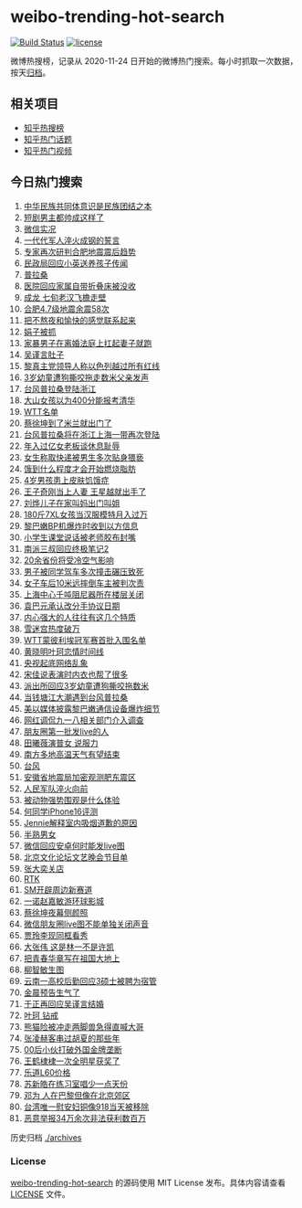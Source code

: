 # weibo-trending-hot-search

[![Build Status](https://github.com/justjavac/weibo-trending-hot-search/workflows/ci/badge.svg?branch=master)](https://github.com/justjavac/weibo-trending-hot-search/actions)
[![license](https://img.shields.io/github/license/justjavac/weibo-trending-hot-search)](https://github.com/justjavac/weibo-trending-hot-search/blob/master/LICENSE)

微博热搜榜，记录从 2020-11-24 日开始的微博热门搜索。每小时抓取一次数据，按天[归档](./archives)。

## 相关项目

- [知乎热搜榜](https://github.com/justjavac/zhihu-trending-top-search)
- [知乎热门话题](https://github.com/justjavac/zhihu-trending-hot-questions)
- [知乎热门视频](https://github.com/justjavac/zhihu-trending-hot-video)

## 今日热门搜索

<!-- BEGIN -->
<!-- 最后更新时间 Fri Sep 20 2024 06:12:57 GMT+0800 (China Standard Time) -->

1. [中华民族共同体意识是民族团结之本](https://s.weibo.com//weibo?q=%23%E4%B8%AD%E5%8D%8E%E6%B0%91%E6%97%8F%E5%85%B1%E5%90%8C%E4%BD%93%E6%84%8F%E8%AF%86%E6%98%AF%E6%B0%91%E6%97%8F%E5%9B%A2%E7%BB%93%E4%B9%8B%E6%9C%AC%23&Refer=new_time)
1. [短剧男主都帅成这样了](https://s.weibo.com//weibo?q=%E7%9F%AD%E5%89%A7%E7%94%B7%E4%B8%BB%E9%83%BD%E5%B8%85%E6%88%90%E8%BF%99%E6%A0%B7%E4%BA%86&t=31&band_rank=12&Refer=top)
1. [微信实况](https://s.weibo.com//weibo?q=%E5%BE%AE%E4%BF%A1%E5%AE%9E%E5%86%B5&t=31&band_rank=1&Refer=top)
1. [一代代军人淬火成钢的誓言](https://s.weibo.com//weibo?q=%23%E4%B8%80%E4%BB%A3%E4%BB%A3%E5%86%9B%E4%BA%BA%E6%B7%AC%E7%81%AB%E6%88%90%E9%92%A2%E7%9A%84%E8%AA%93%E8%A8%80%23&t=31&band_rank=3&Refer=top)
1. [专家再次研判合肥地震震后趋势](https://s.weibo.com//weibo?q=%23%E4%B8%93%E5%AE%B6%E5%86%8D%E6%AC%A1%E7%A0%94%E5%88%A4%E5%90%88%E8%82%A5%E5%9C%B0%E9%9C%87%E9%9C%87%E5%90%8E%E8%B6%8B%E5%8A%BF%23&t=31&band_rank=8&Refer=top)
1. [民政局回应小英送养孩子传闻](https://s.weibo.com//weibo?q=%23%E6%B0%91%E6%94%BF%E5%B1%80%E5%9B%9E%E5%BA%94%E5%B0%8F%E8%8B%B1%E9%80%81%E5%85%BB%E5%AD%A9%E5%AD%90%E4%BC%A0%E9%97%BB%23&t=31&band_rank=2&Refer=top)
1. [普拉桑](https://s.weibo.com//weibo?q=%E6%99%AE%E6%8B%89%E6%A1%91&t=31&band_rank=35&Refer=top)
1. [医院回应家属自带折叠床被没收](https://s.weibo.com//weibo?q=%23%E5%8C%BB%E9%99%A2%E5%9B%9E%E5%BA%94%E5%AE%B6%E5%B1%9E%E8%87%AA%E5%B8%A6%E6%8A%98%E5%8F%A0%E5%BA%8A%E8%A2%AB%E6%B2%A1%E6%94%B6%23&t=31&band_rank=5&Refer=top)
1. [成龙 七旬老汉飞檐走壁](https://s.weibo.com//weibo?q=%E6%88%90%E9%BE%99%20%E4%B8%83%E6%97%AC%E8%80%81%E6%B1%89%E9%A3%9E%E6%AA%90%E8%B5%B0%E5%A3%81&t=31&band_rank=25&Refer=top)
1. [合肥4.7级地震余震58次](https://s.weibo.com//weibo?q=%23%E5%90%88%E8%82%A54.7%E7%BA%A7%E5%9C%B0%E9%9C%87%E4%BD%99%E9%9C%8758%E6%AC%A1%23&t=31&band_rank=5&Refer=top)
1. [把不熬夜和愉快的感觉联系起来](https://s.weibo.com//weibo?q=%23%E6%8A%8A%E4%B8%8D%E7%86%AC%E5%A4%9C%E5%92%8C%E6%84%89%E5%BF%AB%E7%9A%84%E6%84%9F%E8%A7%89%E8%81%94%E7%B3%BB%E8%B5%B7%E6%9D%A5%23&t=31&band_rank=10&Refer=top)
1. [娟子被抓](https://s.weibo.com//weibo?q=%E5%A8%9F%E5%AD%90%E8%A2%AB%E6%8A%93&t=31&band_rank=11&Refer=top)
1. [家暴男子在离婚法庭上扛起妻子就跑](https://s.weibo.com//weibo?q=%23%E5%AE%B6%E6%9A%B4%E7%94%B7%E5%AD%90%E5%9C%A8%E7%A6%BB%E5%A9%9A%E6%B3%95%E5%BA%AD%E4%B8%8A%E6%89%9B%E8%B5%B7%E5%A6%BB%E5%AD%90%E5%B0%B1%E8%B7%91%23&t=31&band_rank=13&Refer=top)
1. [吴谨言肚子](https://s.weibo.com//weibo?q=%E5%90%B4%E8%B0%A8%E8%A8%80%E8%82%9A%E5%AD%90&t=31&band_rank=4&Refer=top)
1. [黎真主党领导人称以色列越过所有红线](https://s.weibo.com//weibo?q=%23%E9%BB%8E%E7%9C%9F%E4%B8%BB%E5%85%9A%E9%A2%86%E5%AF%BC%E4%BA%BA%E7%A7%B0%E4%BB%A5%E8%89%B2%E5%88%97%E8%B6%8A%E8%BF%87%E6%89%80%E6%9C%89%E7%BA%A2%E7%BA%BF%23&t=31&band_rank=17&Refer=top)
1. [3岁幼童遭狗撕咬拖走数米父亲发声](https://s.weibo.com//weibo?q=%233%E5%B2%81%E5%B9%BC%E7%AB%A5%E9%81%AD%E7%8B%97%E6%92%95%E5%92%AC%E6%8B%96%E8%B5%B0%E6%95%B0%E7%B1%B3%E7%88%B6%E4%BA%B2%E5%8F%91%E5%A3%B0%23&t=31&band_rank=15&Refer=top)
1. [台风普拉桑登陆浙江](https://s.weibo.com//weibo?q=%23%E5%8F%B0%E9%A3%8E%E6%99%AE%E6%8B%89%E6%A1%91%E7%99%BB%E9%99%86%E6%B5%99%E6%B1%9F%23&t=31&band_rank=10&Refer=top)
1. [大山女孩以为400分能报考清华](https://s.weibo.com//weibo?q=%E5%A4%A7%E5%B1%B1%E5%A5%B3%E5%AD%A9%E4%BB%A5%E4%B8%BA400%E5%88%86%E8%83%BD%E6%8A%A5%E8%80%83%E6%B8%85%E5%8D%8E&t=31&band_rank=8&Refer=top)
1. [WTT名单](https://s.weibo.com//weibo?q=WTT%E5%90%8D%E5%8D%95&t=31&band_rank=6&Refer=top)
1. [蔡徐坤到了米兰就出门了](https://s.weibo.com//weibo?q=%23%E8%94%A1%E5%BE%90%E5%9D%A4%E5%88%B0%E4%BA%86%E7%B1%B3%E5%85%B0%E5%B0%B1%E5%87%BA%E9%97%A8%E4%BA%86%23&t=31&band_rank=41&Refer=top)
1. [台风普拉桑将在浙江上海一带再次登陆](https://s.weibo.com//weibo?q=%23%E5%8F%B0%E9%A3%8E%E6%99%AE%E6%8B%89%E6%A1%91%E5%B0%86%E5%9C%A8%E6%B5%99%E6%B1%9F%E4%B8%8A%E6%B5%B7%E4%B8%80%E5%B8%A6%E5%86%8D%E6%AC%A1%E7%99%BB%E9%99%86%23&t=31&band_rank=28&Refer=top)
1. [年入过亿女老板谈休息耻辱](https://s.weibo.com//weibo?q=%23%E5%B9%B4%E5%85%A5%E8%BF%87%E4%BA%BF%E5%A5%B3%E8%80%81%E6%9D%BF%E8%B0%88%E4%BC%91%E6%81%AF%E8%80%BB%E8%BE%B1%23&t=31&band_rank=22&Refer=top)
1. [女生称取快递被男生多次贴身猥亵](https://s.weibo.com//weibo?q=%23%E5%A5%B3%E7%94%9F%E7%A7%B0%E5%8F%96%E5%BF%AB%E9%80%92%E8%A2%AB%E7%94%B7%E7%94%9F%E5%A4%9A%E6%AC%A1%E8%B4%B4%E8%BA%AB%E7%8C%A5%E4%BA%B5%23&t=31&band_rank=24&Refer=top)
1. [饿到什么程度才会开始燃烧脂肪](https://s.weibo.com//weibo?q=%23%E9%A5%BF%E5%88%B0%E4%BB%80%E4%B9%88%E7%A8%8B%E5%BA%A6%E6%89%8D%E4%BC%9A%E5%BC%80%E5%A7%8B%E7%87%83%E7%83%A7%E8%84%82%E8%82%AA%23&t=31&band_rank=24&Refer=top)
1. [4岁男孩患上皮肤饥饿症](https://s.weibo.com//weibo?q=%234%E5%B2%81%E7%94%B7%E5%AD%A9%E6%82%A3%E4%B8%8A%E7%9A%AE%E8%82%A4%E9%A5%A5%E9%A5%BF%E7%97%87%23&t=31&band_rank=19&Refer=top)
1. [王子奇刚当上人妻 王星越就出手了](https://s.weibo.com//weibo?q=%E7%8E%8B%E5%AD%90%E5%A5%87%E5%88%9A%E5%BD%93%E4%B8%8A%E4%BA%BA%E5%A6%BB%20%E7%8E%8B%E6%98%9F%E8%B6%8A%E5%B0%B1%E5%87%BA%E6%89%8B%E4%BA%86&t=31&band_rank=37&Refer=top)
1. [刘烨儿子在家叫妈出门叫姐](https://s.weibo.com//weibo?q=%E5%88%98%E7%83%A8%E5%84%BF%E5%AD%90%E5%9C%A8%E5%AE%B6%E5%8F%AB%E5%A6%88%E5%87%BA%E9%97%A8%E5%8F%AB%E5%A7%90&t=31&band_rank=12&Refer=top)
1. [180斤7XL女孩当汉服模特月入过万](https://s.weibo.com//weibo?q=%23180%E6%96%A47XL%E5%A5%B3%E5%AD%A9%E5%BD%93%E6%B1%89%E6%9C%8D%E6%A8%A1%E7%89%B9%E6%9C%88%E5%85%A5%E8%BF%87%E4%B8%87%23&t=31&band_rank=26&Refer=top)
1. [黎巴嫩BP机爆炸时收到以方信息](https://s.weibo.com//weibo?q=%23%E9%BB%8E%E5%B7%B4%E5%AB%A9BP%E6%9C%BA%E7%88%86%E7%82%B8%E6%97%B6%E6%94%B6%E5%88%B0%E4%BB%A5%E6%96%B9%E4%BF%A1%E6%81%AF%23&t=31&band_rank=13&Refer=top)
1. [小学生课堂说话被老师胶布封嘴](https://s.weibo.com//weibo?q=%23%E5%B0%8F%E5%AD%A6%E7%94%9F%E8%AF%BE%E5%A0%82%E8%AF%B4%E8%AF%9D%E8%A2%AB%E8%80%81%E5%B8%88%E8%83%B6%E5%B8%83%E5%B0%81%E5%98%B4%23&t=31&band_rank=10&Refer=top)
1. [南派三叔回应终极笔记2](https://s.weibo.com//weibo?q=%23%E5%8D%97%E6%B4%BE%E4%B8%89%E5%8F%94%E5%9B%9E%E5%BA%94%E7%BB%88%E6%9E%81%E7%AC%94%E8%AE%B02%23&t=31&band_rank=22&Refer=top)
1. [20余省份将受冷空气影响](https://s.weibo.com//weibo?q=%2320%E4%BD%99%E7%9C%81%E4%BB%BD%E5%B0%86%E5%8F%97%E5%86%B7%E7%A9%BA%E6%B0%94%E5%BD%B1%E5%93%8D%23&t=31&band_rank=30&Refer=top)
1. [男子被同学驾车多次撞击碾压致死](https://s.weibo.com//weibo?q=%23%E7%94%B7%E5%AD%90%E8%A2%AB%E5%90%8C%E5%AD%A6%E9%A9%BE%E8%BD%A6%E5%A4%9A%E6%AC%A1%E6%92%9E%E5%87%BB%E7%A2%BE%E5%8E%8B%E8%87%B4%E6%AD%BB%23&t=31&band_rank=31&Refer=top)
1. [女子车后10米远摔倒车主被判次责](https://s.weibo.com//weibo?q=%23%E5%A5%B3%E5%AD%90%E8%BD%A6%E5%90%8E10%E7%B1%B3%E8%BF%9C%E6%91%94%E5%80%92%E8%BD%A6%E4%B8%BB%E8%A2%AB%E5%88%A4%E6%AC%A1%E8%B4%A3%23&t=31&band_rank=33&Refer=top)
1. [上海中心千吨阻尼器所在楼层关闭](https://s.weibo.com//weibo?q=%23%E4%B8%8A%E6%B5%B7%E4%B8%AD%E5%BF%83%E5%8D%83%E5%90%A8%E9%98%BB%E5%B0%BC%E5%99%A8%E6%89%80%E5%9C%A8%E6%A5%BC%E5%B1%82%E5%85%B3%E9%97%AD%23&t=31&band_rank=31&Refer=top)
1. [袁巴元承认改分手协议日期](https://s.weibo.com//weibo?q=%23%E8%A2%81%E5%B7%B4%E5%85%83%E6%89%BF%E8%AE%A4%E6%94%B9%E5%88%86%E6%89%8B%E5%8D%8F%E8%AE%AE%E6%97%A5%E6%9C%9F%23&t=31&band_rank=29&Refer=top)
1. [内心强大的人往往有这几个特质](https://s.weibo.com//weibo?q=%23%E5%86%85%E5%BF%83%E5%BC%BA%E5%A4%A7%E7%9A%84%E4%BA%BA%E5%BE%80%E5%BE%80%E6%9C%89%E8%BF%99%E5%87%A0%E4%B8%AA%E7%89%B9%E8%B4%A8%23&t=31&band_rank=32&Refer=top)
1. [雪迷宫热度破万](https://s.weibo.com//weibo?q=%23%E9%9B%AA%E8%BF%B7%E5%AE%AB%E7%83%AD%E5%BA%A6%E7%A0%B4%E4%B8%87%23&t=31&band_rank=18&Refer=top)
1. [WTT蒙彼利埃冠军赛首批入围名单](https://s.weibo.com//weibo?q=%23WTT%E8%92%99%E5%BD%BC%E5%88%A9%E5%9F%83%E5%86%A0%E5%86%9B%E8%B5%9B%E9%A6%96%E6%89%B9%E5%85%A5%E5%9B%B4%E5%90%8D%E5%8D%95%23&t=31&band_rank=27&Refer=top)
1. [黄晓明叶珂恋情时间线](https://s.weibo.com//weibo?q=%23%E9%BB%84%E6%99%93%E6%98%8E%E5%8F%B6%E7%8F%82%E6%81%8B%E6%83%85%E6%97%B6%E9%97%B4%E7%BA%BF%23&t=31&band_rank=16&Refer=top)
1. [央视起底网络乱象](https://s.weibo.com//weibo?q=%23%E5%A4%AE%E8%A7%86%E8%B5%B7%E5%BA%95%E7%BD%91%E7%BB%9C%E4%B9%B1%E8%B1%A1%23&t=31&band_rank=17&Refer=top)
1. [宋佳说表演时内衣也帮了很多](https://s.weibo.com//weibo?q=%23%E5%AE%8B%E4%BD%B3%E8%AF%B4%E8%A1%A8%E6%BC%94%E6%97%B6%E5%86%85%E8%A1%A3%E4%B9%9F%E5%B8%AE%E4%BA%86%E5%BE%88%E5%A4%9A%23&t=31&band_rank=35&Refer=top)
1. [派出所回应3岁幼童遭狗撕咬拖数米](https://s.weibo.com//weibo?q=%23%E6%B4%BE%E5%87%BA%E6%89%80%E5%9B%9E%E5%BA%943%E5%B2%81%E5%B9%BC%E7%AB%A5%E9%81%AD%E7%8B%97%E6%92%95%E5%92%AC%E6%8B%96%E6%95%B0%E7%B1%B3%23&t=31&band_rank=49&Refer=top)
1. [当钱塘江大潮遇到台风普拉桑](https://s.weibo.com//weibo?q=%23%E5%BD%93%E9%92%B1%E5%A1%98%E6%B1%9F%E5%A4%A7%E6%BD%AE%E9%81%87%E5%88%B0%E5%8F%B0%E9%A3%8E%E6%99%AE%E6%8B%89%E6%A1%91%23&t=31&band_rank=46&Refer=top)
1. [美以媒体披露黎巴嫩通信设备爆炸细节](https://s.weibo.com//weibo?q=%23%E7%BE%8E%E4%BB%A5%E5%AA%92%E4%BD%93%E6%8A%AB%E9%9C%B2%E9%BB%8E%E5%B7%B4%E5%AB%A9%E9%80%9A%E4%BF%A1%E8%AE%BE%E5%A4%87%E7%88%86%E7%82%B8%E7%BB%86%E8%8A%82%23&t=31&band_rank=10&Refer=top)
1. [网红调侃九一八相关部门介入调查](https://s.weibo.com//weibo?q=%23%E7%BD%91%E7%BA%A2%E8%B0%83%E4%BE%83%E4%B9%9D%E4%B8%80%E5%85%AB%E7%9B%B8%E5%85%B3%E9%83%A8%E9%97%A8%E4%BB%8B%E5%85%A5%E8%B0%83%E6%9F%A5%23&t=31&band_rank=27&Refer=top)
1. [朋友圈第一批发live的人](https://s.weibo.com//weibo?q=%23%E6%9C%8B%E5%8F%8B%E5%9C%88%E7%AC%AC%E4%B8%80%E6%89%B9%E5%8F%91live%E7%9A%84%E4%BA%BA%23&t=31&band_rank=21&Refer=top)
1. [田曦薇演普女 说服力](https://s.weibo.com//weibo?q=%E7%94%B0%E6%9B%A6%E8%96%87%E6%BC%94%E6%99%AE%E5%A5%B3%20%E8%AF%B4%E6%9C%8D%E5%8A%9B&t=31&band_rank=7&Refer=top)
1. [南方多地高温天气有望结束](https://s.weibo.com//weibo?q=%23%E5%8D%97%E6%96%B9%E5%A4%9A%E5%9C%B0%E9%AB%98%E6%B8%A9%E5%A4%A9%E6%B0%94%E6%9C%89%E6%9C%9B%E7%BB%93%E6%9D%9F%23&t=31&band_rank=30&Refer=top)
1. [台风](https://s.weibo.com//weibo?q=%E5%8F%B0%E9%A3%8E&t=31&band_rank=46&Refer=top)
1. [安徽省地震局加密观测肥东震区](https://s.weibo.com//weibo?q=%23%E5%AE%89%E5%BE%BD%E7%9C%81%E5%9C%B0%E9%9C%87%E5%B1%80%E5%8A%A0%E5%AF%86%E8%A7%82%E6%B5%8B%E8%82%A5%E4%B8%9C%E9%9C%87%E5%8C%BA%23&t=31&band_rank=14&Refer=top)
1. [人民军队淬火向前](https://s.weibo.com//weibo?q=%23%E4%BA%BA%E6%B0%91%E5%86%9B%E9%98%9F%E6%B7%AC%E7%81%AB%E5%90%91%E5%89%8D%23&t=31&band_rank=10&Refer=top)
1. [被动物强势围观是什么体验](https://s.weibo.com//weibo?q=%23%E8%A2%AB%E5%8A%A8%E7%89%A9%E5%BC%BA%E5%8A%BF%E5%9B%B4%E8%A7%82%E6%98%AF%E4%BB%80%E4%B9%88%E4%BD%93%E9%AA%8C%23&t=31&band_rank=44&Refer=top)
1. [何同学iPhone16评测](https://s.weibo.com//weibo?q=%23%E4%BD%95%E5%90%8C%E5%AD%A6iPhone16%E8%AF%84%E6%B5%8B%23&t=31&band_rank=41&Refer=top)
1. [Jennie解释室内吸烟道歉的原因](https://s.weibo.com//weibo?q=%23Jennie%E8%A7%A3%E9%87%8A%E5%AE%A4%E5%86%85%E5%90%B8%E7%83%9F%E9%81%93%E6%AD%89%E7%9A%84%E5%8E%9F%E5%9B%A0%23&t=31&band_rank=25&Refer=top)
1. [半熟男女](https://s.weibo.com//weibo?q=%E5%8D%8A%E7%86%9F%E7%94%B7%E5%A5%B3&t=31&band_rank=50&Refer=top)
1. [微信回应安卓何时能发live图](https://s.weibo.com//weibo?q=%23%E5%BE%AE%E4%BF%A1%E5%9B%9E%E5%BA%94%E5%AE%89%E5%8D%93%E4%BD%95%E6%97%B6%E8%83%BD%E5%8F%91live%E5%9B%BE%23&t=31&band_rank=9&Refer=top)
1. [北京文化论坛文艺晚会节目单](https://s.weibo.com//weibo?q=%23%E5%8C%97%E4%BA%AC%E6%96%87%E5%8C%96%E8%AE%BA%E5%9D%9B%E6%96%87%E8%89%BA%E6%99%9A%E4%BC%9A%E8%8A%82%E7%9B%AE%E5%8D%95%23&t=31&band_rank=39&Refer=top)
1. [张大奕关店](https://s.weibo.com//weibo?q=%23%E5%BC%A0%E5%A4%A7%E5%A5%95%E5%85%B3%E5%BA%97%23&t=31&band_rank=44&Refer=top)
1. [RTK](https://s.weibo.com//weibo?q=RTK&t=31&band_rank=48&Refer=top)
1. [SM开辟周边新赛道](https://s.weibo.com//weibo?q=%23SM%E5%BC%80%E8%BE%9F%E5%91%A8%E8%BE%B9%E6%96%B0%E8%B5%9B%E9%81%93%23&t=31&band_rank=44&Refer=top)
1. [一诺赵嘉敏游环球影城](https://s.weibo.com//weibo?q=%23%E4%B8%80%E8%AF%BA%E8%B5%B5%E5%98%89%E6%95%8F%E6%B8%B8%E7%8E%AF%E7%90%83%E5%BD%B1%E5%9F%8E%23&t=31&band_rank=40&Refer=top)
1. [蔡徐坤夜幕侧颜照](https://s.weibo.com//weibo?q=%23%E8%94%A1%E5%BE%90%E5%9D%A4%E5%A4%9C%E5%B9%95%E4%BE%A7%E9%A2%9C%E7%85%A7%23&t=31&band_rank=39&Refer=top)
1. [微信朋友圈live图不能单独关闭声音](https://s.weibo.com//weibo?q=%23%E5%BE%AE%E4%BF%A1%E6%9C%8B%E5%8F%8B%E5%9C%88live%E5%9B%BE%E4%B8%8D%E8%83%BD%E5%8D%95%E7%8B%AC%E5%85%B3%E9%97%AD%E5%A3%B0%E9%9F%B3%23&t=31&band_rank=23&Refer=top)
1. [贾玲李现同框看秀](https://s.weibo.com//weibo?q=%23%E8%B4%BE%E7%8E%B2%E6%9D%8E%E7%8E%B0%E5%90%8C%E6%A1%86%E7%9C%8B%E7%A7%80%23&t=31&band_rank=20&Refer=top)
1. [大张伟 这是林一不是许凯](https://s.weibo.com//weibo?q=%E5%A4%A7%E5%BC%A0%E4%BC%9F%20%E8%BF%99%E6%98%AF%E6%9E%97%E4%B8%80%E4%B8%8D%E6%98%AF%E8%AE%B8%E5%87%AF&t=31&band_rank=36&Refer=top)
1. [把青春华章写在祖国大地上](https://s.weibo.com//weibo?q=%23%E6%8A%8A%E9%9D%92%E6%98%A5%E5%8D%8E%E7%AB%A0%E5%86%99%E5%9C%A8%E7%A5%96%E5%9B%BD%E5%A4%A7%E5%9C%B0%E4%B8%8A%23&t=31&band_rank=3&Refer=top)
1. [柳智敏生图](https://s.weibo.com//weibo?q=%E6%9F%B3%E6%99%BA%E6%95%8F%E7%94%9F%E5%9B%BE&t=31&band_rank=38&Refer=top)
1. [云南一高校后勤回应3硕士被聘为宿管](https://s.weibo.com//weibo?q=%23%E4%BA%91%E5%8D%97%E4%B8%80%E9%AB%98%E6%A0%A1%E5%90%8E%E5%8B%A4%E5%9B%9E%E5%BA%943%E7%A1%95%E5%A3%AB%E8%A2%AB%E8%81%98%E4%B8%BA%E5%AE%BF%E7%AE%A1%23&t=31&band_rank=42&Refer=top)
1. [金晨预告生气了](https://s.weibo.com//weibo?q=%E9%87%91%E6%99%A8%E9%A2%84%E5%91%8A%E7%94%9F%E6%B0%94%E4%BA%86&t=31&band_rank=43&Refer=top)
1. [于正再回应吴谨言结婚](https://s.weibo.com//weibo?q=%23%E4%BA%8E%E6%AD%A3%E5%86%8D%E5%9B%9E%E5%BA%94%E5%90%B4%E8%B0%A8%E8%A8%80%E7%BB%93%E5%A9%9A%23&t=31&band_rank=45&Refer=top)
1. [叶珂 钻戒](https://s.weibo.com//weibo?q=%E5%8F%B6%E7%8F%82%20%E9%92%BB%E6%88%92&t=31&band_rank=44&Refer=top)
1. [熊猫险被冲走两脚兽急得直喊大哥](https://s.weibo.com//weibo?q=%23%E7%86%8A%E7%8C%AB%E9%99%A9%E8%A2%AB%E5%86%B2%E8%B5%B0%E4%B8%A4%E8%84%9A%E5%85%BD%E6%80%A5%E5%BE%97%E7%9B%B4%E5%96%8A%E5%A4%A7%E5%93%A5%23&t=31&band_rank=32&Refer=top)
1. [张凌赫客串过胡夏的那些年](https://s.weibo.com//weibo?q=%E5%BC%A0%E5%87%8C%E8%B5%AB%E5%AE%A2%E4%B8%B2%E8%BF%87%E8%83%A1%E5%A4%8F%E7%9A%84%E9%82%A3%E4%BA%9B%E5%B9%B4&t=31&band_rank=33&Refer=top)
1. [00后小伙打破外国金牌垄断](https://s.weibo.com//weibo?q=%2300%E5%90%8E%E5%B0%8F%E4%BC%99%E6%89%93%E7%A0%B4%E5%A4%96%E5%9B%BD%E9%87%91%E7%89%8C%E5%9E%84%E6%96%AD%23&t=31&band_rank=34&Refer=top)
1. [王鹤棣棣一次全明星获奖了](https://s.weibo.com//weibo?q=%23%E7%8E%8B%E9%B9%A4%E6%A3%A3%E6%A3%A3%E4%B8%80%E6%AC%A1%E5%85%A8%E6%98%8E%E6%98%9F%E8%8E%B7%E5%A5%96%E4%BA%86%23&t=31&band_rank=39&Refer=top)
1. [乐道L60价格](https://s.weibo.com//weibo?q=%E4%B9%90%E9%81%93L60%E4%BB%B7%E6%A0%BC&t=31&band_rank=46&Refer=top)
1. [苏新皓在练习室唱少一点天份](https://s.weibo.com//weibo?q=%23%E8%8B%8F%E6%96%B0%E7%9A%93%E5%9C%A8%E7%BB%83%E4%B9%A0%E5%AE%A4%E5%94%B1%E5%B0%91%E4%B8%80%E7%82%B9%E5%A4%A9%E4%BB%BD%23&t=31&band_rank=47&Refer=top)
1. [邓为 人在巴黎但像在北京郊区](https://s.weibo.com//weibo?q=%E9%82%93%E4%B8%BA%20%E4%BA%BA%E5%9C%A8%E5%B7%B4%E9%BB%8E%E4%BD%86%E5%83%8F%E5%9C%A8%E5%8C%97%E4%BA%AC%E9%83%8A%E5%8C%BA&t=31&band_rank=48&Refer=top)
1. [台湾唯一慰安妇铜像918当天被移除](https://s.weibo.com//weibo?q=%23%E5%8F%B0%E6%B9%BE%E5%94%AF%E4%B8%80%E6%85%B0%E5%AE%89%E5%A6%87%E9%93%9C%E5%83%8F918%E5%BD%93%E5%A4%A9%E8%A2%AB%E7%A7%BB%E9%99%A4%23&t=31&band_rank=49&Refer=top)
1. [恶意举报34万余次非法获利数百万](https://s.weibo.com//weibo?q=%23%E6%81%B6%E6%84%8F%E4%B8%BE%E6%8A%A534%E4%B8%87%E4%BD%99%E6%AC%A1%E9%9D%9E%E6%B3%95%E8%8E%B7%E5%88%A9%E6%95%B0%E7%99%BE%E4%B8%87%23&t=31&band_rank=50&Refer=top)

<!-- END -->

历史归档 [./archives](./archives)

### License

[weibo-trending-hot-search](https://github.com/justjavac/weibo-trending-hot-search) 的源码使用 MIT License
发布。具体内容请查看 [LICENSE](./LICENSE) 文件。
